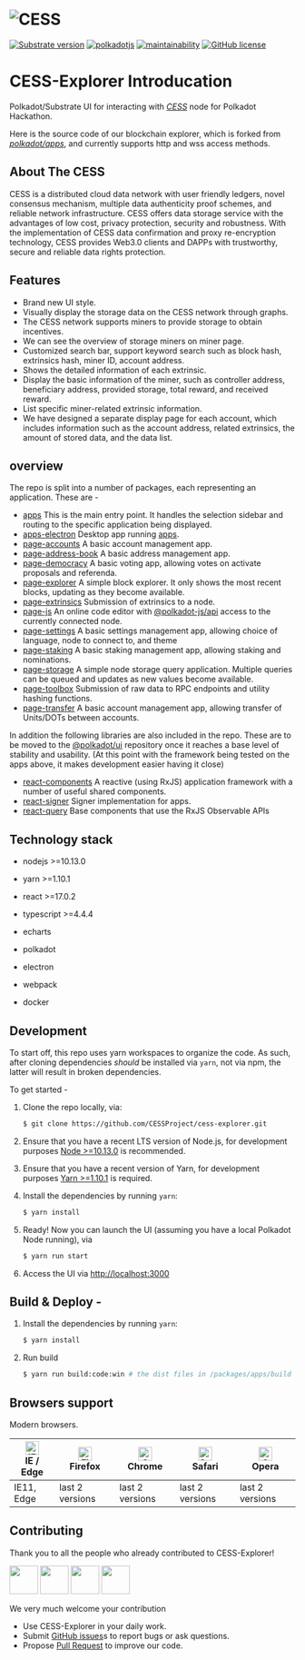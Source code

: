 # ![CESS](https://raw.githubusercontent.com/Cumulus2021/W3F-illustration/main/banner5.png)

[![Substrate version](https://img.shields.io/badge/Substrate-3.0.0-blue?logo=Parity%20Substrate)](https://substrate.dev/) 
[![polkadotjs](https://img.shields.io/badge/polkadot-js-orange?style=flat-square)](https://polkadot.js.org)
[![maintainability](https://img.shields.io/codeclimate/maintainability-percentage/polkadot-js/apps?logo=code-climate&style=flat-square)](https://codeclimate.com/github/polkadot-js/apps)
[![GitHub license](https://img.shields.io/badge/license-GPL3%2FApache2-blue)](#LICENSE)



# CESS-Explorer Introducation

Polkadot/Substrate UI for interacting with [*CESS*](https://github.com/CESSProject/cess) node for Polkadot Hackathon.


Here is the source code of our blockchain explorer, which is forked from [*polkadot/apps*](https://github.com/polkadot-js/apps), and currently supports http and wss access methods.

## About The CESS
CESS is a distributed cloud data network with user friendly ledgers, novel consensus mechanism, multiple data authenticity proof schemes, and reliable network infrastructure. CESS offers data storage service with the advantages of low cost, privacy protection, security and robustness. With the implementation of CESS data confirmation and proxy re-encryption technology, CESS provides Web3.0 clients and DAPPs with trustworthy, secure and reliable data rights protection.

## Features

- Brand new UI style.
- Visually display the storage data on the CESS network through graphs.
- The CESS network supports miners to provide storage to obtain incentives.
- We can see the overview of storage miners on miner page.
- Customized search bar, support keyword search such as block hash, extrinsics hash, miner ID, account address.
- Shows the detailed information of each extrinsic.
- Display the basic information of the miner, such as controller address, beneficiary address, provided storage, total reward, and received reward.
- List specific miner-related extrinsic information.
- We have designed a separate display page for each account, which includes information such as the account address, related extrinsics, the amount of stored data, and the data list.


## overview

The repo is split into a number of packages, each representing an application. These are -

- [apps](packages/apps/) This is the main entry point. It handles the selection sidebar and routing to the specific application being displayed.
- [apps-electron](packages/apps-electron/) Desktop app running [apps](packages/apps/).
- [page-accounts](packages/page-accounts/) A basic account management app.
- [page-address-book](packages/page-address-book/) A basic address management app.
- [page-democracy](packages/page-democracy/) A basic voting app, allowing votes on activate proposals and referenda.
- [page-explorer](packages/page-explorer/) A simple block explorer. It only shows the most recent blocks, updating as they become available.
- [page-extrinsics](packages/page-extrinsics/) Submission of extrinsics to a node.
- [page-js](packages/page-js/) An online code editor with [@polkadot-js/api](https://github.com/polkadot-js/api/tree/master/packages/api) access to the currently connected node.
- [page-settings](packages/page-settings/) A basic settings management app, allowing choice of language, node to connect to, and theme
- [page-staking](packages/page-staking/) A basic staking management app, allowing staking and nominations.
- [page-storage](packages/page-storage/) A simple node storage query application. Multiple queries can be queued and updates as new values become available.
- [page-toolbox](packages/page-toolbox/) Submission of raw data to RPC endpoints and utility hashing functions.
- [page-transfer](packages/page-transfer/) A basic account management app, allowing transfer of Units/DOTs between accounts.

In addition the following libraries are also included in the repo. These are to be moved to the [@polkadot/ui](https://github.com/polkadot-js/ui/) repository once it reaches a base level of stability and usability. (At this point with the framework being tested on the apps above, it makes development easier having it close)

- [react-components](packages/react-components/) A reactive (using RxJS) application framework with a number of useful shared components.
- [react-signer](packages/react-signer/) Signer implementation for apps.
- [react-query](packages/react-query) Base components that use the RxJS Observable APIs

## Technology stack
- nodejs >=10.13.0
- yarn   >=1.10.1
- react  >=17.0.2
- typescript  >=4.4.4
- echarts
- polkadot
- electron
- webpack

- docker


## Development

To start off, this repo uses yarn workspaces to organize the code. As such, after cloning dependencies _should_ be installed via `yarn`, not via npm, the latter will result in broken dependencies.

To get started -

1. Clone the repo locally, via:
    ```bash
    $ git clone https://github.com/CESSProject/cess-explorer.git
    ```

2. Ensure that you have a recent LTS version of Node.js, for development purposes [Node >=10.13.0](https://nodejs.org/en/) is recommended.
3. Ensure that you have a recent version of Yarn, for development purposes [Yarn >=1.10.1](https://yarnpkg.com/docs/install) is required.
4. Install the dependencies by running `yarn`:
    ```bash
    $ yarn install
    ```
5. Ready! Now you can launch the UI (assuming you have a local Polkadot Node running), via 
    ```bash
    $ yarn run start
    ```
6. Access the UI via [http://localhost:3000](http://localhost:3000)

## Build & Deploy -

1. Install the dependencies by running `yarn`:
    ```bash
    $ yarn install
    ```

 2. Run build 
    ```bash
    $ yarn run build:code:win # the dist files in /packages/apps/build
    ```


## Browsers support

Modern browsers.

| [<img src="https://raw.githubusercontent.com/alrra/browser-logos/master/src/edge/edge_48x48.png" alt="IE / Edge" width="24px" height="24px" />](http://godban.github.io/browsers-support-badges/)</br>IE / Edge | [<img src="https://raw.githubusercontent.com/alrra/browser-logos/master/src/firefox/firefox_48x48.png" alt="Firefox" width="24px" height="24px" />](http://godban.github.io/browsers-support-badges/)</br>Firefox | [<img src="https://raw.githubusercontent.com/alrra/browser-logos/master/src/chrome/chrome_48x48.png" alt="Chrome" width="24px" height="24px" />](http://godban.github.io/browsers-support-badges/)</br>Chrome | [<img src="https://raw.githubusercontent.com/alrra/browser-logos/master/src/safari/safari_48x48.png" alt="Safari" width="24px" height="24px" />](http://godban.github.io/browsers-support-badges/)</br>Safari | [<img src="https://raw.githubusercontent.com/alrra/browser-logos/master/src/opera/opera_48x48.png" alt="Opera" width="24px" height="24px" />](http://godban.github.io/browsers-support-badges/)</br>Opera |
| --------- | --------- | --------- | --------- | --------- | 
|IE11, Edge| last 2 versions| last 2 versions| last 2 versions| last 2 versions

## Contributing
Thank you to all the people who already contributed to CESS-Explorer!


<a href="https://github.com/swowk"><img width="50px" src="https://avatars.githubusercontent.com/u/15166250?s=120&v=4" /></a>
<a href="https://github.com/ted-tech"><img width="50px" src="https://avatars.githubusercontent.com/u/32032991?v=4" /></a>
<a href="https://github.com/matthubin"><img width="50px" src="https://avatars.githubusercontent.com/u/7406604?v=4" /></a>
<a href="https://github.com/xfxly"><img width="50px" src="https://avatars.githubusercontent.com/u/9316508?v=4" /></a>


We very much welcome your contribution

- Use CESS-Explorer in your daily work.
- Submit [GitHub issues](https://github.com/CESSProject/cess-explorer/issues)s to report bugs or ask questions.
- Propose [Pull Request](https://github.com/CESSProject/cess-explorer/pulls) to improve our code.
